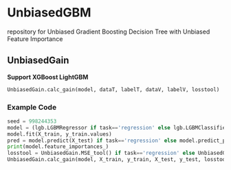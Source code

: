 # UnbiasedGBM
repository for Unbiased Gradient Boosting Decision Tree with Unbiased Feature Importance


## UnbiasedGain

**Support XGBoost LightGBM**

```python
UnbiasedGain.calc_gain(model, dataT, labelT, dataV, labelV, losstool)
```

### Example Code

```python
seed = 998244353
model = (lgb.LGBMRegressor if task=='regression' else lgb.LGBMClassifier)(random_state=seed, learning_rate=1, n_estimators=5)
model.fit(X_train, y_train.values)
pred = model.predict(X_test) if task=='regression' else model.predict_proba(X_test)[:,1]
print(model.feature_importances_)
losstool = UnbiasedGain.MSE_tool() if task=='regression' else UnbiasedGain.logloss_tool()
UnbiasedGain.calc_gain(model, X_train, y_train, X_test, y_test, losstool)
```